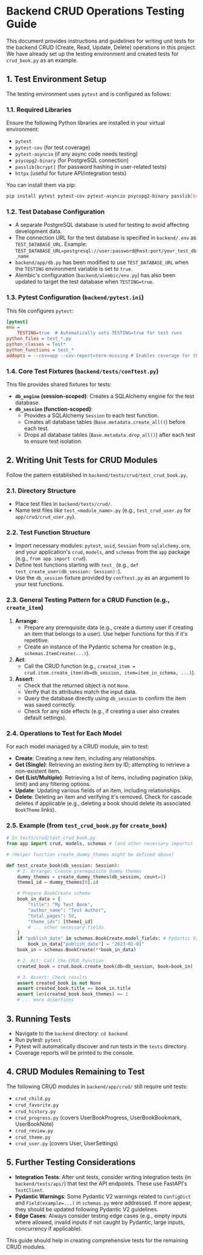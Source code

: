 # Backend CRUD Operations Testing Guide

This document provides instructions and guidelines for writing unit tests for the backend CRUD (Create, Read, Update, Delete) operations in this project. We have already set up the testing environment and created tests for `crud_book.py` as an example.

## 1. Test Environment Setup

The testing environment uses `pytest` and is configured as follows:

### 1.1. Required Libraries
Ensure the following Python libraries are installed in your virtual environment:
- `pytest`
- `pytest-cov` (for test coverage)
- `pytest-asyncio` (if any async code needs testing)
- `psycopg2-binary` (for PostgreSQL connection)
- `passlib[bcrypt]` (for password hashing in user-related tests)
- `httpx` (useful for future API/integration tests)

You can install them via pip:
```bash
pip install pytest pytest-cov pytest-asyncio psycopg2-binary passlib[bcrypt] httpx
```

### 1.2. Test Database Configuration
- A separate PostgreSQL database is used for testing to avoid affecting development data.
- The connection URL for the test database is specified in `backend/.env` as `TEST_DATABASE_URL`.
  Example: `TEST_DATABASE_URL=postgresql://user:password@host:port/your_test_db_name`
- `backend/app/db.py` has been modified to use `TEST_DATABASE_URL` when the `TESTING` environment variable is set to `true`.
- Alembic's configuration (`backend/alembic/env.py`) has also been updated to target the test database when `TESTING=true`.

### 1.3. Pytest Configuration (`backend/pytest.ini`)
This file configures `pytest`:
```ini
[pytest]
env =
    TESTING=true  # Automatically sets TESTING=true for test runs
python_files = test_*.py
python_classes = Test*
python_functions = test_*
addopts = --cov=app --cov-report=term-missing # Enables coverage for the 'app' directory
```

### 1.4. Core Test Fixtures (`backend/tests/conftest.py`)
This file provides shared fixtures for tests:
- **`db_engine` (session-scoped)**: Creates a SQLAlchemy engine for the test database.
- **`db_session` (function-scoped)**:
    - Provides a SQLAlchemy `Session` to each test function.
    - Creates all database tables (`Base.metadata.create_all()`) before each test.
    - Drops all database tables (`Base.metadata.drop_all()`) after each test to ensure test isolation.

## 2. Writing Unit Tests for CRUD Modules

Follow the pattern established in `backend/tests/crud/test_crud_book.py`.

### 2.1. Directory Structure
- Place test files in `backend/tests/crud/`.
- Name test files like `test_<module_name>.py` (e.g., `test_crud_user.py` for `app/crud/crud_user.py`).

### 2.2. Test Function Structure
- Import necessary modules: `pytest`, `uuid`, `Session` from `sqlalchemy.orm`, and your application's `crud`, `models`, and `schemas` from the `app` package (e.g., `from app import crud`).
- Define test functions starting with `test_` (e.g., `def test_create_user(db_session: Session):`).
- Use the `db_session` fixture provided by `conftest.py` as an argument to your test functions.

### 2.3. General Testing Pattern for a CRUD Function (e.g., `create_item`)
1.  **Arrange**:
    *   Prepare any prerequisite data (e.g., create a dummy user if creating an item that belongs to a user). Use helper functions for this if it's repetitive.
    *   Create an instance of the Pydantic schema for creation (e.g., `schemas.ItemCreate(...)`).
2.  **Act**:
    *   Call the CRUD function (e.g., `created_item = crud.item.create_item(db=db_session, item=item_in_schema, ...)`).
3.  **Assert**:
    *   Check that the returned object is not `None`.
    *   Verify that its attributes match the input data.
    *   Query the database directly using `db_session` to confirm the item was saved correctly.
    *   Check for any side effects (e.g., if creating a user also creates default settings).

### 2.4. Operations to Test for Each Model
For each model managed by a CRUD module, aim to test:
- **Create**: Creating a new item, including any relationships.
- **Get (Single)**: Retrieving an existing item by ID; attempting to retrieve a non-existent item.
- **Get (List/Multiple)**: Retrieving a list of items, including pagination (skip, limit) and any filtering options.
- **Update**: Updating various fields of an item, including relationships.
- **Delete**: Deleting an item and verifying it's removed. Check for cascade deletes if applicable (e.g., deleting a book should delete its associated `BookTheme` links).

### 2.5. Example (from `test_crud_book.py` for `create_book`)
```python
# In tests/crud/test_crud_book.py
from app import crud, models, schemas # (and other necessary imports)

# (Helper function create_dummy_themes might be defined above)

def test_create_book(db_session: Session):
    # 1. Arrange: Create prerequisite dummy themes
    dummy_themes = create_dummy_themes(db_session, count=1)
    theme1_id = dummy_themes[0].id

    # Prepare BookCreate schema
    book_in_data = {
        "title": "My Test Book",
        "author_name": "Test Author",
        "total_pages": 50,
        "theme_ids": [theme1_id]
        # ... other necessary fields
    }
    if "publish_date" in schemas.BookCreate.model_fields: # Pydantic V2
        book_in_data["publish_date"] = "2023-01-01"
    book_in = schemas.BookCreate(**book_in_data)

    # 2. Act: Call the CRUD function
    created_book = crud.book.create_book(db=db_session, book=book_in)

    # 3. Assert: Check results
    assert created_book is not None
    assert created_book.title == book_in.title
    assert len(created_book.book_themes) == 1
    # ... more assertions
```

## 3. Running Tests
- Navigate to the `backend` directory: `cd backend`
- Run pytest: `pytest`
- Pytest will automatically discover and run tests in the `tests` directory.
- Coverage reports will be printed to the console.

## 4. CRUD Modules Remaining to Test
The following CRUD modules in `backend/app/crud/` still require unit tests:
- `crud_child.py`
- `crud_favorite.py`
- `crud_history.py`
- `crud_progress.py` (covers UserBookProgress, UserBookBookmark, UserBookNote)
- `crud_review.py`
- `crud_theme.py`
- `crud_user.py` (covers User, UserSettings)

## 5. Further Testing Considerations
- **Integration Tests**: After unit tests, consider writing integration tests (in `backend/tests/api/`) that test the API endpoints. These use FastAPI's `TestClient`.
- **Pydantic Warnings**: Some Pydantic V2 warnings related to `ConfigDict` and `Field(example=...)` in `schemas.py` were addressed. If more appear, they should be updated following Pydantic V2 guidelines.
- **Edge Cases**: Always consider testing edge cases (e.g., empty inputs where allowed, invalid inputs if not caught by Pydantic, large inputs, concurrency if applicable).

This guide should help in creating comprehensive tests for the remaining CRUD modules.
